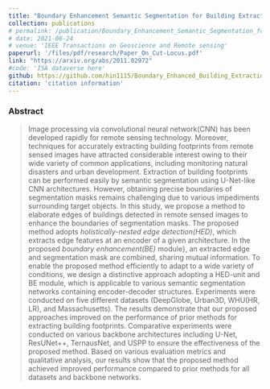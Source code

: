 ```yaml
---
title: "Boundary Enhancement Semantic Segmentation for Building Extraction from Remote Sensed Image"
collection: publications
# permalink: /publication/Boundary_Enhancement_Semantic_Segmentation_for_Building_Extraction_from_Remote_Sensed_Image
# date: 2021-08-24
# venue: 'IEEE Transactions on Geoscience and Remote sensing'
paperurl: '/files/pdf/research/Paper_On_Cut-Locus.pdf'
link: "https://arxiv.org/abs/2011.02972"
#code: 'ISA dataverse here'
github: https://github.com/hin1115/Boundary_Enhanced_Building_Extraction
citation: 'citation information'
---
```


### Abstract

> Image processing via convolutional neural network(CNN) has been developed rapidly for remote sensing technology. Moreover, techniques for accurately extracting building footprints from remote sensed images have attracted considerable interest owing to their wide variety of common applications, including monitoring natural disasters and urban development. Extraction of building footprints can be performed easily by semantic segmentation using U-Net-like CNN architectures. However, obtaining precise boundaries of segmentation masks remains challenging due to various impediments surrounding target objects. In this study, we propose a method to elaborate edges of buildings detected in remote sensed images to enhance the boundaries of segmentation masks. The proposed method adopts *holistically-nested edge detection(HED)*, which extracts edge features at an encoder of a given architecture. In the proposed *boundary enhancement(BE)* module}, an extracted edge and segmentation mask are combined, sharing mutual information. To enable the proposed method efficiently to adapt to a wide variety of conditions, we design a distinctive approach adopting a HED-unit and BE module, which is applicable to various semantic segmentation networks containing encoder-decoder structures. Experiments were conducted on five different datasets (DeepGlobe, Urban3D, WHU(HR, LR), and Massachusetts). The results demonstrate that our proposed approaches improved on the performance of prior methods for extracting building footprints. Comparative experiments were conducted on various backbone architectures including U-Net, ResUNet++, TernausNet, and USPP to ensure the effectiveness of the proposed method. Based on various evaluation metrics and qualitative analysis, our results show that the proposed method achieved improved performance compared to prior methods for all datasets and backbone networks.
